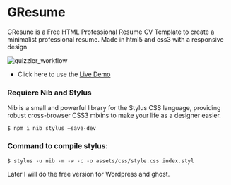 # GResume

GResune is a Free HTML Professional Resume CV Template to create a minimalist professional resume. Made in html5 and css3 with a responsive design

![quizzler_workflow](https://raw.githubusercontent.com/gndx/GResume/master/screenshot.png)

*  Click here to use the [Live Demo](http://dev.gndx.co/gresume/)

### Requiere Nib and Stylus
Nib is a small and powerful library for the Stylus CSS language, providing robust cross-browser CSS3 mixins to make your life as a designer easier.

```
$ npm i nib stylus —save-dev 
```

### Command to compile stylus:

```
$ stylus -u nib -m -w -c -o assets/css/style.css index.styl
```

Later I will do the free version for Wordpress and ghost.
